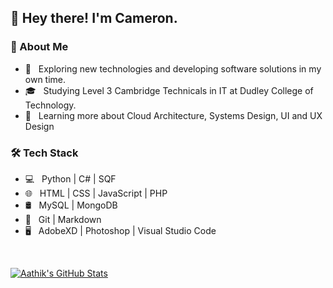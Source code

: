 <h2>👋 Hey there! I'm Cameron.</h2>

<h3> 👨 About Me </h3>

- 🤔 &nbsp; Exploring new technologies and developing software solutions in my own time.
- 🎓 &nbsp; Studying Level 3 Cambridge Technicals in IT at Dudley College of Technology.
- 🌱 &nbsp; Learning more about Cloud Architecture, Systems Design, UI and UX Design

<h3>🛠 Tech Stack</h3>

- 💻 &nbsp; Python | C# | SQF
- 🌐 &nbsp; HTML | CSS | JavaScript | PHP
- 🛢 &nbsp; MySQL | MongoDB
- 🔧 &nbsp; Git | Markdown
- 🖥 &nbsp; AdobeXD | Photoshop | Visual Studio Code

<br/>

[![Aathik's GitHub Stats](https://github-readme-stats.vercel.app/api?username=cxmeronmcgregoramed&show_icons=true)](https://github.com/cxmeronmcgregor)
